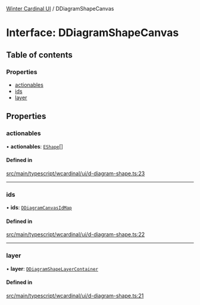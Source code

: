 [Winter Cardinal UI](../README.md) / DDiagramShapeCanvas

# Interface: DDiagramShapeCanvas

## Table of contents

### Properties

- [actionables](DDiagramShapeCanvas.md#actionables)
- [ids](DDiagramShapeCanvas.md#ids)
- [layer](DDiagramShapeCanvas.md#layer)

## Properties

### actionables

• **actionables**: [`EShape`](EShape.md)[]

#### Defined in

[src/main/typescript/wcardinal/ui/d-diagram-shape.ts:23](https://github.com/winter-cardinal/winter-cardinal-ui/blob/v0.154.0/src/main/typescript/wcardinal/ui/d-diagram-shape.ts#L23)

___

### ids

• **ids**: [`DDiagramCanvasIdMap`](DDiagramCanvasIdMap.md)

#### Defined in

[src/main/typescript/wcardinal/ui/d-diagram-shape.ts:22](https://github.com/winter-cardinal/winter-cardinal-ui/blob/v0.154.0/src/main/typescript/wcardinal/ui/d-diagram-shape.ts#L22)

___

### layer

• **layer**: [`DDiagramShapeLayerContainer`](DDiagramShapeLayerContainer.md)

#### Defined in

[src/main/typescript/wcardinal/ui/d-diagram-shape.ts:21](https://github.com/winter-cardinal/winter-cardinal-ui/blob/v0.154.0/src/main/typescript/wcardinal/ui/d-diagram-shape.ts#L21)
